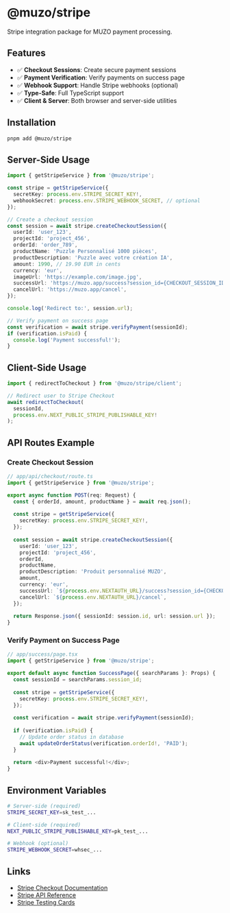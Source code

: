 # @muzo/stripe

Stripe integration package for MUZO payment processing.

## Features

- ✅ **Checkout Sessions**: Create secure payment sessions
- ✅ **Payment Verification**: Verify payments on success page
- ✅ **Webhook Support**: Handle Stripe webhooks (optional)
- ✅ **Type-Safe**: Full TypeScript support
- ✅ **Client & Server**: Both browser and server-side utilities

## Installation

```bash
pnpm add @muzo/stripe
```

## Server-Side Usage

```typescript
import { getStripeService } from '@muzo/stripe';

const stripe = getStripeService({
  secretKey: process.env.STRIPE_SECRET_KEY!,
  webhookSecret: process.env.STRIPE_WEBHOOK_SECRET, // optional
});

// Create a checkout session
const session = await stripe.createCheckoutSession({
  userId: 'user_123',
  projectId: 'project_456',
  orderId: 'order_789',
  productName: 'Puzzle Personnalisé 1000 pièces',
  productDescription: 'Puzzle avec votre création IA',
  amount: 1990, // 19.90 EUR in cents
  currency: 'eur',
  imageUrl: 'https://example.com/image.jpg',
  successUrl: 'https://muzo.app/success?session_id={CHECKOUT_SESSION_ID}',
  cancelUrl: 'https://muzo.app/cancel',
});

console.log('Redirect to:', session.url);

// Verify payment on success page
const verification = await stripe.verifyPayment(sessionId);
if (verification.isPaid) {
  console.log('Payment successful!');
}
```

## Client-Side Usage

```typescript
import { redirectToCheckout } from '@muzo/stripe/client';

// Redirect user to Stripe Checkout
await redirectToCheckout(
  sessionId,
  process.env.NEXT_PUBLIC_STRIPE_PUBLISHABLE_KEY!
);
```

## API Routes Example

### Create Checkout Session

```typescript
// app/api/checkout/route.ts
import { getStripeService } from '@muzo/stripe';

export async function POST(req: Request) {
  const { orderId, amount, productName } = await req.json();
  
  const stripe = getStripeService({
    secretKey: process.env.STRIPE_SECRET_KEY!,
  });
  
  const session = await stripe.createCheckoutSession({
    userId: 'user_123',
    projectId: 'project_456',
    orderId,
    productName,
    productDescription: 'Produit personnalisé MUZO',
    amount,
    currency: 'eur',
    successUrl: `${process.env.NEXTAUTH_URL}/success?session_id={CHECKOUT_SESSION_ID}`,
    cancelUrl: `${process.env.NEXTAUTH_URL}/cancel`,
  });
  
  return Response.json({ sessionId: session.id, url: session.url });
}
```

### Verify Payment on Success Page

```typescript
// app/success/page.tsx
import { getStripeService } from '@muzo/stripe';

export default async function SuccessPage({ searchParams }: Props) {
  const sessionId = searchParams.session_id;
  
  const stripe = getStripeService({
    secretKey: process.env.STRIPE_SECRET_KEY!,
  });
  
  const verification = await stripe.verifyPayment(sessionId);
  
  if (verification.isPaid) {
    // Update order status in database
    await updateOrderStatus(verification.orderId!, 'PAID');
  }
  
  return <div>Payment successful!</div>;
}
```

## Environment Variables

```bash
# Server-side (required)
STRIPE_SECRET_KEY=sk_test_...

# Client-side (required)
NEXT_PUBLIC_STRIPE_PUBLISHABLE_KEY=pk_test_...

# Webhook (optional)
STRIPE_WEBHOOK_SECRET=whsec_...
```

## Links

- [Stripe Checkout Documentation](https://stripe.com/docs/payments/checkout)
- [Stripe API Reference](https://stripe.com/docs/api)
- [Stripe Testing Cards](https://stripe.com/docs/testing)
